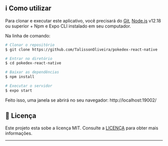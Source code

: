 ## :information_source: Como utilizar

Para clonar e executar este aplicativo, você precisará do [Git](https://git-scm.com/), [Node.js](https://nodejs.org/en/) v12.18 ou superior + Npm e Expo CLI instalado em seu computador.

Na linha de comando:
```bash
# Clonar o repositório
$ git clone https://github.com/TalissonOliveira/pokedex-react-native

# Entrar no diretório
$ cd pokedex-react-native

# Baixar as dependências
$ npm install

# Executar o servidor
$ expo start
```
Feito isso, uma janela se abrirá no seu navegador: http://localhost:19002/

## :memo: Licença

Este projeto esta sobe a licença MIT. Consulte a [LICENÇA](https://github.com/TalissonOliveira/ip-geolocation/blob/master/LICENSE) para obter mais informações.

---